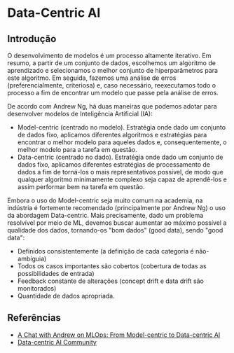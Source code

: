 # Data-Centric AI

## Introdução

O desenvolvimento de modelos é um processo altamente iterativo. Em resumo, a partir de um conjunto de dados, escolhemos um algoritmo de aprendizado e selecionamos o melhor conjunto de hiperparâmetros para este algoritmo. Em seguida, fazemos uma análise de erros (preferencialmente, criteriosa) e, caso necessário, reexecutamos todo o processo a fim de encontrar um modelo que passe pela análise de erros.

De acordo com Andrew Ng, há duas maneiras que podemos adotar para desenvolver modelos de Inteligência Artificial (IA):

- Model-centric (centrado no modelo). Estratégia onde dado um conjunto de dados fixo, aplicamos diferentes algoritmos e estratégias para encontrar o melhor modelo para aqueles dados e, consequentemente, o melhor modelo para a tarefa em questão.
- Data-centric (centrado no dado). Estratégia onde dado um conjunto de dados fixo, aplicamos diferentes estratégias de processamento de dados a fim de torná-los o mais representativos possível, de modo que qualquer algoritmo minimamente complexo seja capaz de aprendê-los e assim performar bem na tarefa em questão.

Embora o uso do Model-centric seja muito comum na academia, na indústria é fortemente recomendado (principalmente por Andrew Ng) o uso da abordagem Data-centric. Mais precisamente, dado um problema resolvível por meio de ML, devemos buscar aumentar ao máximo possível a qualidade dos dados, tornando-os "bom dados" (good data), sendo "good data":

- Definidos consistentemente (a definição de cada categoria é não-ambíguia)
- Todos os casos importantes são cobertos (cobertura de todas as possibilidades de entrada)
- Feedback constante de alterações (concept drift e data drift são monitorados)
- Quantidade de dados apropriada.

## Referências

- [A Chat with Andrew on MLOps: From Model-centric to Data-centric AI](https://www.youtube.com/watch?v=06-AZXmwHjo)
- [Data-centric AI Community](https://github.com/HazyResearch/data-centric-ai)